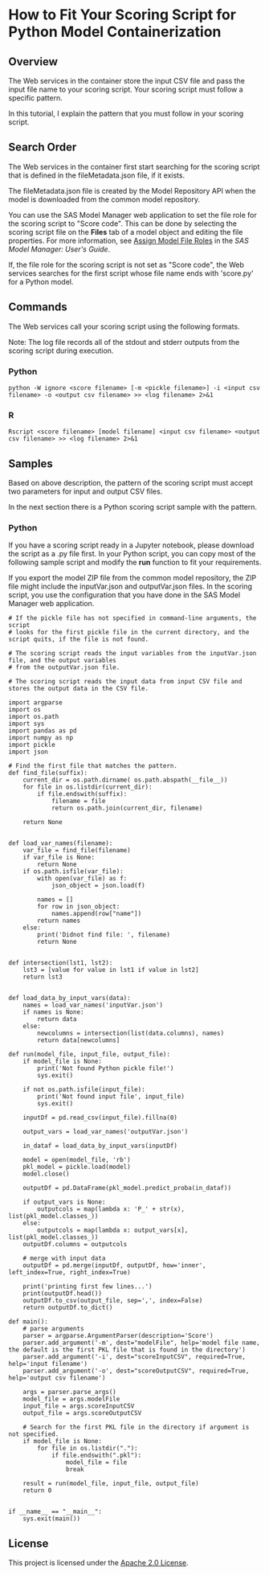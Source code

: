 # How to Fit Your Scoring Script for Python Model Containerization

## Overview
The Web services in the container store the input CSV file and pass the input file name to your scoring script. Your scoring script must follow a specific pattern. 

In this tutorial, I explain the pattern that you must follow in your scoring script.

## Search Order
The Web services in the container first start searching for the scoring script that is defined in the fileMetadata.json file, if it exists.

The fileMetadata.json file is created by the Model Repository API when the model is downloaded from the common model repository. 

You can use the SAS Model Manager web application to set the file role for the scoring script to "Score code". This can be done by selecting the scoring script file on the **Files** tab of a model object and editing the file properties. For more information, see [Assign Model File Roles](https://documentation.sas.com/?cdcId=mdlmgrcdc&cdcVersion=default&docsetId=mdlmgrug&docsetTarget=n026ttfq4xcn5an19dpfo4jcyuqz.htm#n1k0tfrt0d1dqtn1gvw5huqz7gpb) in the _SAS Model Manager: User's Guide_.

If, the file role for the scoring script is not set as "Score code", the Web services searches for the first script whose file name ends with 'score.py' for a Python model.
    
## Commands
The Web services call your scoring script using the following formats. 

Note: The log file records all of the stdout and stderr outputs from the scoring script during execution.

### Python
```
python -W ignore <score filename> [-m <pickle filename>] -i <input csv filename> -o <output csv filename> >> <log filename> 2>&1
```

### R
```
Rscript <score filename> [model filename] <input csv filename> <output csv filename> >> <log filename> 2>&1
```

## Samples
Based on above description, the pattern of the scoring script must accept two parameters for input and output CSV files. 

In the next section there is a Python scoring script sample with the pattern.

### Python
If you have a scoring script ready in a Jupyter notebook, please download the script as a .py file first. 
In your Python script, you can copy most of the following sample script and modify the **run** function to fit your requirements. 

If you export the model ZIP file from the common model repository, the ZIP file might include the  inputVar.json and outputVar.json files. In the scoring script, you use the configuration that you have done in the SAS Model Manager web application.

```
# If the pickle file has not specified in command-line arguments, the script
# looks for the first pickle file in the current directory, and the script quits, if the file is not found.

# The scoring script reads the input variables from the inputVar.json file, and the output variables
# from the outputVar.json file.

# The scoring script reads the input data from input CSV file and stores the output data in the CSV file.

import argparse
import os
import os.path
import sys
import pandas as pd
import numpy as np
import pickle
import json

# Find the first file that matches the pattern.
def find_file(suffix):
    current_dir = os.path.dirname( os.path.abspath(__file__))
    for file in os.listdir(current_dir):
        if file.endswith(suffix):
            filename = file
            return os.path.join(current_dir, filename)

    return None


def load_var_names(filename):
    var_file = find_file(filename)
    if var_file is None:
        return None
    if os.path.isfile(var_file):
        with open(var_file) as f:
            json_object = json.load(f)

        names = []
        for row in json_object:
            names.append(row["name"])
        return names
    else:
        print('Didnot find file: ', filename)
        return None


def intersection(lst1, lst2):
    lst3 = [value for value in lst1 if value in lst2]
    return lst3


def load_data_by_input_vars(data):
    names = load_var_names('inputVar.json')
    if names is None:
        return data
    else:
        newcolumns = intersection(list(data.columns), names)
        return data[newcolumns]

def run(model_file, input_file, output_file):
    if model_file is None:
        print('Not found Python pickle file!')
        sys.exit()

    if not os.path.isfile(input_file):
        print('Not found input file', input_file)
        sys.exit()

    inputDf = pd.read_csv(input_file).fillna(0)

    output_vars = load_var_names('outputVar.json')

    in_dataf = load_data_by_input_vars(inputDf)

    model = open(model_file, 'rb')
    pkl_model = pickle.load(model)
    model.close()

    outputDf = pd.DataFrame(pkl_model.predict_proba(in_dataf))

    if output_vars is None:
        outputcols = map(lambda x: 'P_' + str(x), list(pkl_model.classes_))
    else:
        outputcols = map(lambda x: output_vars[x], list(pkl_model.classes_))
    outputDf.columns = outputcols

    # merge with input data
    outputDf = pd.merge(inputDf, outputDf, how='inner', left_index=True, right_index=True)

    print('printing first few lines...')
    print(outputDf.head())
    outputDf.to_csv(output_file, sep=',', index=False)
    return outputDf.to_dict()

def main():
    # parse arguments
    parser = argparse.ArgumentParser(description='Score')
    parser.add_argument('-m', dest="modelFile", help='model file name, the default is the first PKL file that is found in the directory')
    parser.add_argument('-i', dest="scoreInputCSV", required=True, help='input filename')
    parser.add_argument('-o', dest="scoreOutputCSV", required=True, help='output csv filename')

    args = parser.parse_args()
    model_file = args.modelFile
    input_file = args.scoreInputCSV
    output_file = args.scoreOutputCSV

    # Search for the first PKL file in the directory if argument is not specified.
    if model_file is None:
        for file in os.listdir("."):
            if file.endswith(".pkl"):
                model_file = file
                break

    result = run(model_file, input_file, output_file)
    return 0


if __name__ == "__main__":
    sys.exit(main())

```

## License

This project is licensed under the [Apache 2.0 License](../LICENSE).

